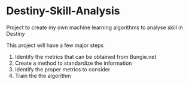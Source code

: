 # Destiny-Skill-Analysis
Project to create my own machine learning algorithms to analyse skill in Destiny

This project will have a few major steps
1. Identify the metrics that can be obtained from Bungie.net 
2. Create a method to standardize the information
3. Identify the proper metrics to consider
4. Train the the algorithm
